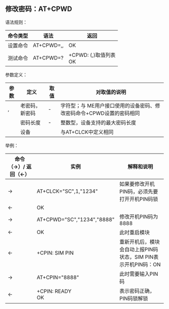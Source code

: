 ## 修改密码：AT+CPWD

语法规则：

| 命令类型 | 语法                            | 返回                                      |
| -------- | ------------------------------- | ----------------------------------------- |
| 设置命令 | AT+CPWD=<fac>,<oldpwd>,<newpwd> | OK                                        |
| 测试命令 | AT+CPWD=?                       | +CPWD: (<fac>,<pwdlength>)取值列表 <br>OK |

 

参数定义：

| 参数              | 定义           | 取值 | 对取值的说明                                                 |
| ----------------- | -------------- | ---- | ------------------------------------------------------------ |
| <oldpwd>,<newpwd> | 老密码，新密码 | -    | 字符型；与 ME用户接口使用的设备密码、修改密码命令+CPWD设置的密码相同 |
| <pwdlength>       | 密码长度       | -    | 整数型，设备支持的最大密码长度                               |
| <fac>             | 设备           |      | 与AT+CLCK中定义相同                                          |

 

举例：

| 命令（→）/  返回（←） | 实例                       | 解释和说明                                                   |
| --------------------- | -------------------------- | ------------------------------------------------------------ |
| →                     | AT+CLCK="SC",1,"1234"      | 如果要修改开机PIN码，必须先要打开开机PIN码锁                 |
| ←                     | OK                         |                                                              |
| →                     | AT+CPWD="SC","1234","8888" | 修改开机PIN码为8888                                          |
| ←                     | OK                         | 此时重启模块                                                 |
| ←                     | +CPIN: SIM PIN             | 重新开机后，模块会自动上报PIN码状态，SIM PIN表示开机PIN码：ON |
| →                     | AT+CPIN="8888"             | 此时需要输入PIN码                                            |
| ←                     | +CPIN: READY <br>OK        | 表示密码正确，PIN码锁解锁                                    |
